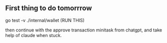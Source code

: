 ## First thing to do tomorrrow

go test -v ./internal/wallet (RUN THIS)

then continue with the approve transaction minitask from chatgpt, and take help of claude when stuck.
